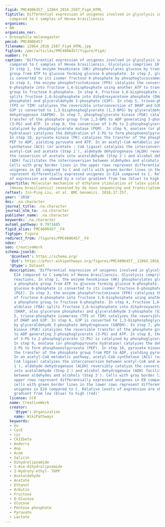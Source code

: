```yaml
---
figid: PMC4806457__12864_2016_2587_Fig4_HTML
figtitle: Differential expression of unigenes involved in glycolysis in E8 and E24
  compared to C samples of Hevea brasiliensis
organisms:
- NA
organisms_ner:
- Drosophila melanogaster
pmcid: PMC4806457
filename: 12864_2016_2587_Fig4_HTML.jpg
figlink: /pmc/articles/PMC4806457/figure/Fig4/
number: F4
caption: 'Differential expression of unigenes involved in glycolysis in E8 and E24
  compared to C samples of Hevea brasiliensis. Glycolysis comprises 10 step reactions.
  In step 1, the enzyme hexokinase (HK) phosphorylates glucose by transferring a phosphate
  group from ATP to glucose forming glucose 6-phosphate. In step 2, glucose 6-phosphate
  is converted to its isomer fructose 6-phosphate by phosphoglucoisomerase (PGI).
  In step 3, the enzyme phosphofructokinase (PFK) catalyzes the conversion of fructose
  6-phosphate into fructose 1,6-bisphosphate using another ATP to transfer a phosphate
  group to fructose 6-phosphate. In step 4, Fructose 1,6-bisphosphate aldolase (FBA)
  splits fructose 1,6-bisphosphate into dihydroxyacetone phosphate (DHAP, also glycerone
  phosphate) and glyceraldehyde 3-phosphate (G3P). In step 5, triose-phosphate isomerase
  (TPI or TIM) catalyzes the reversible interconversion of DHAP and G3P. In step 6,
  G3P is converted to 1,3-bisphosphoglycerate (1,3-BPG) by glyceraldehyde 3-phosphate
  dehydrogenase (GAPDH). In step 7, phosphoglycerate kinase (PGK) catalyzes the reversible
  transfer of the phosphate group from 1,3-BPG to ADP generating 3-phosphoglycerate
  (3-PG) and ATP. In step 8, the conversion of 3-PG to 2-phosphoglycerate (2-PG) is
  catalyzed by phosphoglycerate mutase (PGM). In step 9, enolase (or phosphopyruvate
  hydratase) catalyzes the dehydration of 2-PG to form phosphoenolpyruvate (PEP).
  In step 10, pyruvate kinase (PK) catalyzes the transfer of the phosphate group from
  PEP to ADP, yielding pyruvate and ATP. In an acetyl-CoA metabolic pathway, acetyl-CoA
  synthetase (ACS) (or acetate : CoA ligase) catalyzes the interconversion between
  acetyl-CoA and acetate (Step 1′), aldehyde dehydrogenase (ALDH) reversibly catalyze
  the conversion of acetate into acetaldehyde (Step 2′) and alcohol dehydrogenase
  (ADH) facilitates the interconversion between aldehydes and alcohols (Step 3′).
  Cells with gray border lines in the upper rows represent differentially expressed
  unigenes in E8 compared to C and cells with green border lines in the lower rows
  represent differentially expressed unigenes in E24 compared to C. Relative levels
  of expression are showed by a color gradient from low (blue) to high (red)'
papertitle: Molecular mechanism of ethylene stimulation of latex yield in rubber tree
  (Hevea brasiliensis) revealed by de novo sequencing and transcriptome analysis.
reftext: Jin-Ping Liu, et al. BMC Genomics. 2016;17:257.
year: '2016'
doi: .na.character
journal_title: .na.character
journal_nlm_ta: .na.character
publisher_name: .na.character
keywords: .na.character
automl_pathway: 0.7971685
figid_alias: PMC4806457__F4
figtype: Figure
redirect_from: /figures/PMC4806457__F4
ndex: ''
seo: CreativeWork
schema-jsonld:
  '@context': https://schema.org/
  '@id': https://pfocr.wikipathways.org/figures/PMC4806457__12864_2016_2587_Fig4_HTML.html
  '@type': Dataset
  description: 'Differential expression of unigenes involved in glycolysis in E8 and
    E24 compared to C samples of Hevea brasiliensis. Glycolysis comprises 10 step
    reactions. In step 1, the enzyme hexokinase (HK) phosphorylates glucose by transferring
    a phosphate group from ATP to glucose forming glucose 6-phosphate. In step 2,
    glucose 6-phosphate is converted to its isomer fructose 6-phosphate by phosphoglucoisomerase
    (PGI). In step 3, the enzyme phosphofructokinase (PFK) catalyzes the conversion
    of fructose 6-phosphate into fructose 1,6-bisphosphate using another ATP to transfer
    a phosphate group to fructose 6-phosphate. In step 4, Fructose 1,6-bisphosphate
    aldolase (FBA) splits fructose 1,6-bisphosphate into dihydroxyacetone phosphate
    (DHAP, also glycerone phosphate) and glyceraldehyde 3-phosphate (G3P). In step
    5, triose-phosphate isomerase (TPI or TIM) catalyzes the reversible interconversion
    of DHAP and G3P. In step 6, G3P is converted to 1,3-bisphosphoglycerate (1,3-BPG)
    by glyceraldehyde 3-phosphate dehydrogenase (GAPDH). In step 7, phosphoglycerate
    kinase (PGK) catalyzes the reversible transfer of the phosphate group from 1,3-BPG
    to ADP generating 3-phosphoglycerate (3-PG) and ATP. In step 8, the conversion
    of 3-PG to 2-phosphoglycerate (2-PG) is catalyzed by phosphoglycerate mutase (PGM).
    In step 9, enolase (or phosphopyruvate hydratase) catalyzes the dehydration of
    2-PG to form phosphoenolpyruvate (PEP). In step 10, pyruvate kinase (PK) catalyzes
    the transfer of the phosphate group from PEP to ADP, yielding pyruvate and ATP.
    In an acetyl-CoA metabolic pathway, acetyl-CoA synthetase (ACS) (or acetate :
    CoA ligase) catalyzes the interconversion between acetyl-CoA and acetate (Step
    1′), aldehyde dehydrogenase (ALDH) reversibly catalyze the conversion of acetate
    into acetaldehyde (Step 2′) and alcohol dehydrogenase (ADH) facilitates the interconversion
    between aldehydes and alcohols (Step 3′). Cells with gray border lines in the
    upper rows represent differentially expressed unigenes in E8 compared to C and
    cells with green border lines in the lower rows represent differentially expressed
    unigenes in E24 compared to C. Relative levels of expression are showed by a color
    gradient from low (blue) to high (red)'
  license: CC0
  name: CreativeWork
  creator:
    '@type': Organization
    name: WikiPathways
  keywords:
  - bo
  - CycE
  - cyc
  - CkIIbeta
  - Andorra
  - Anp
  - Acam
  - Salicin
  - Dihydrolipoamide
  - S-Ace-dihydrolipoamide
  - 2-Hydrony-ethyl- THPP
  - Acetaldehyde
  - Acetate
  - Ethanol
  - Arbutin
  - Fructose
  - D-Glucose
  - Glucose
  - Pentose phosphate
  - Pyruvate
  - Lactate
---
```


